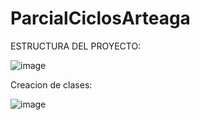 # ParcialCiclosArteaga


ESTRUCTURA DEL PROYECTO:


![image](https://github.com/user-attachments/assets/bd363465-1fa1-4bc6-81b0-186208fa215b)



Creacion de clases:

![image](https://github.com/user-attachments/assets/bf1dd585-602c-4e23-84e1-b46c1b0bae8a)

